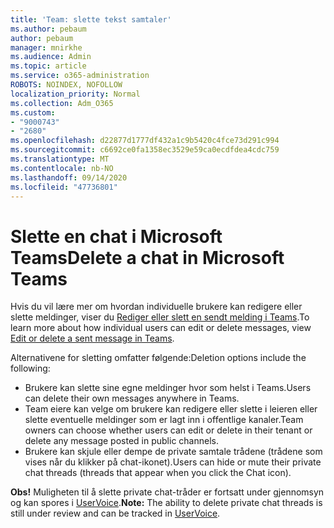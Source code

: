 ```yaml
---
title: 'Team: slette tekst samtaler'
ms.author: pebaum
author: pebaum
manager: mnirkhe
ms.audience: Admin
ms.topic: article
ms.service: o365-administration
ROBOTS: NOINDEX, NOFOLLOW
localization_priority: Normal
ms.collection: Adm_O365
ms.custom:
- "9000743"
- "2680"
ms.openlocfilehash: d22877d1777df432a1c9b5420c4fce73d291c994
ms.sourcegitcommit: c6692ce0fa1358ec3529e59ca0ecdfdea4cdc759
ms.translationtype: MT
ms.contentlocale: nb-NO
ms.lasthandoff: 09/14/2020
ms.locfileid: "47736801"
---
```

# <a name="delete-a-chat-in-microsoft-teams"></a><span data-ttu-id="8b127-102">Slette en chat i Microsoft Teams</span><span class="sxs-lookup"><span data-stu-id="8b127-102">Delete a chat in Microsoft Teams</span></span>

<span data-ttu-id="8b127-103">Hvis du vil lære mer om hvordan individuelle brukere kan redigere eller slette meldinger, viser du [Rediger eller slett en sendt melding i Teams](https://support.office.com/article/5f1fe604-a900-4a07-b8b7-8cf70ed6b263).</span><span class="sxs-lookup"><span data-stu-id="8b127-103">To learn more about how individual users can edit or delete messages, view [Edit or delete a sent message in Teams](https://support.office.com/article/5f1fe604-a900-4a07-b8b7-8cf70ed6b263).</span></span> 

<span data-ttu-id="8b127-104">Alternativene for sletting omfatter følgende:</span><span class="sxs-lookup"><span data-stu-id="8b127-104">Deletion options include the following:</span></span>

- <span data-ttu-id="8b127-105">Brukere kan slette sine egne meldinger hvor som helst i Teams.</span><span class="sxs-lookup"><span data-stu-id="8b127-105">Users can delete their own messages anywhere in Teams.</span></span>
- <span data-ttu-id="8b127-106">Team eiere kan velge om brukere kan redigere eller slette i leieren eller slette eventuelle meldinger som er lagt inn i offentlige kanaler.</span><span class="sxs-lookup"><span data-stu-id="8b127-106">Team owners can choose whether users can edit or delete in their tenant or delete any message posted in public channels.</span></span>
- <span data-ttu-id="8b127-107">Brukere kan skjule eller dempe de private samtale trådene (trådene som vises når du klikker på chat-ikonet).</span><span class="sxs-lookup"><span data-stu-id="8b127-107">Users can hide or mute their private chat threads (threads that appear when you click the Chat icon).</span></span>

<span data-ttu-id="8b127-108">**Obs!** Muligheten til å slette private chat-tråder er fortsatt under gjennomsyn og kan spores i [UserVoice](https://microsoftteams.uservoice.com/forums/555103-public/suggestions/33535006-delete-private-chat-threads).</span><span class="sxs-lookup"><span data-stu-id="8b127-108">**Note:** The ability to delete private chat threads is still under review and can be tracked in [UserVoice](https://microsoftteams.uservoice.com/forums/555103-public/suggestions/33535006-delete-private-chat-threads).</span></span> 